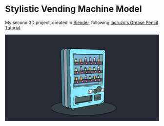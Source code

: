# Stylistic Vending Machine Model

My second 3D project, created in [Blender](https://blender.org/), following [lacruzo's Grease Pencil Tutorial](https://youtu.be/BzTN2yTgTj0?si=Vx3zD4dh1Xbb3-f8).

![Vending Machine](./vending_machine.png)